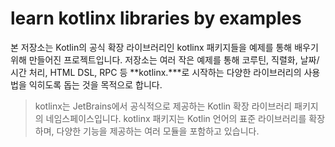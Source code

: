 # learn kotlinx libraries by examples

본 저장소는 Kotlin의 공식 확장 라이브러리인 kotlinx 패키지들을 예제를 통해 배우기 위해 만들어진 프로젝트입니다. 저장소는 여러 작은 예제를 통해 코루틴, 직렬화, 날짜/시간 처리, HTML DSL, RPC 등 **kotlinx.***로 시작하는 다양한 라이브러리의 사용법을 익히도록 돕는 것을 목적으로 합니다.

> kotlinx는 JetBrains에서 공식적으로 제공하는 Kotlin 확장 라이브러리 패키지의 네임스페이스입니다. kotlinx 패키지는 Kotlin 언어의 표준 라이브러리를 확장하며, 다양한 기능을 제공하는 여러 모듈을 포함하고 있습니다.
